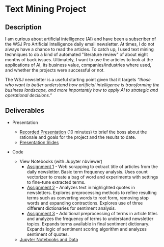 # Text Mining Project

## Description

I am curious about artificial intelligence (AI) and have been a subscriber of the WSJ Pro Artificial Intelligence daily email newsletter.  At times, I do not always have a chance to read the articles.  To catch up, I used text mining techniques to do a kind of automated "literature review" of about eight months of back issues.  Ultimately, I want to use the articles to look at the applications of AI, its business value, companies/industries where used, and whether the projects were successful or not. 

The WSJ newsletter is a useful starting point given that it targets *“those who want to better understand how artificial intelligence is transforming the business landscape, and more importantly how to apply AI to strategic and operational decisions.”*

## Deliverables

- Presentation
  - [Recorded Presentation](https://www.youtube.com/watch?v=nsjGUzkIdWs) (10 minutes) to brief the boss about the rationale and goals for the project and the results to date.
  - [Presentation Slides](Report-Slides.pdf)

- Code
  - View Notebooks (with Jupyter nbviewer)
    - [Assignment 1](https://nbviewer.jupyter.org/github/saralienau/grad-projects/blob/main/projects/project-text-mining/code-python/1-Homework1.ipynb) - Web scrapping to extract title of articles from the daily newsletter.  Basic term frequency analysis. Uses count vectorizer to create a bag of word and experiments with settings to fine-tune extracted terms.
    - [Assignment 2](https://nbviewer.jupyter.org/github/saralienau/grad-projects/blob/main/projects/project-text-mining/code-python/2-Homework2.ipynb) - Analyzes text in highlighted quotes in newsletters.  Explores preprocessing methods to refine resulting terms such as converting words to root form, removing stop words and expanding contractions.  Explores use of three different dictionaries for sentiment analysis.
    - [Assignment 3](https://nbviewer.jupyter.org/github/saralienau/grad-projects/blob/main/projects/project-text-mining/code-python/3-Project.ipynb) - Additional preprocessing of terms in article titles and analyzes the frequency of terms to understand newsletter topics.  Expands terms available in final sentiment dictionary.  Expands logic of sentiment scoring algorithm and analyzes sentiment of quotes.
  - [Jupyter Notebooks and Data](code-python)





